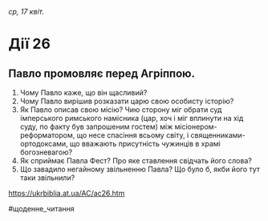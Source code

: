 
_ср, 17 квіт._

# Дії 26

## Павло промовляє перед Агріппою.
1. Чому Павло каже, що він щасливий?
2. Чому Павло вирішив розказати царю свою особисту історію?
3. Як Павло описав свою місію? Чию сторону міг обрати суд імперського римського намісника (цар, хоч і міг вплинути на хід суду, по факту був запрошеним гостем) між місіонером-реформатором, що несе спасіння всьому світу, і священниками-ортодоксами, що вважають присутність чужинців в храмі богозневагою?
4. Як сприймає Павла Фест? Про яке ставлення свідчать його слова?
5. Що завадило негайному звільненню Павла? Що було б, якби його тут таки звільнили?

https://ukrbiblia.at.ua/AC/ac26.htm 

#щоденне_читання
